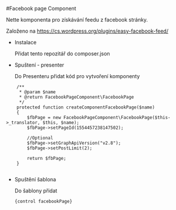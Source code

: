 #Facebook page Component

Nette komponenta pro získávání feedu z facebook stránky.

Založeno na https://cs.wordpress.org/plugins/easy-facebook-feed/

- Instalace

    Přidat tento repozitář do composer.json
- Spuštení - presenter

    Do Presenteru přidat kód pro vytvoření komponenty
```
    /**
     * @param $name
     * @return FacebookPageComponent\FacebookPage
     */
    protected function createComponentFacebookPage($name)
    {
        $fbPage = new FacebookPageComponent\FacebookPage($this->_translator, $this, $name);
        $fbPage->setPageId(1554457238147502);
        
        //Optional
        $fbPage->setGraphApiVersion("v2.8");
        $fbPage->setPostLimit(2);

        return $fbPage;
    }


```
- Spuštění šablona
    
    Do šablony přidat
    ```latte
    {control facebookPage}
    ```